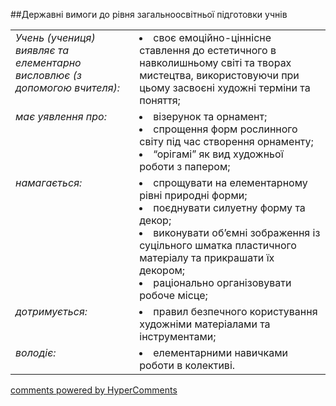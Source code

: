 <div id="hypercomments_widget" class="js-hypercomments-widget invisible"></div>

##Державні вимоги до рівня загальноосвітньої підготовки учнів

<table>
<tbody>
<tr>
<td style="vertical-align:top !important;">
<i>Учень (учениця) виявляє та елементарно висловлює (з допомогою вчителя):</i><br>
</td>
<td>
<li>своє емоційно-ціннісне ставлення до естетичного в навколишньому світі та творах мистецтва, використовуючи при цьому засвоєні художні терміни та поняття;</li>
</td>
</tr>
<tr>
<td style="vertical-align:top !important;">
<i>має уявлення про:</i><br>
</td>
<td>
<li>візерунок та орнамент;</li>
<li>спрощення форм рослинного світу під час створення орнаменту;</li>
<li>“орігамі” як вид художньої роботи з папером;</li>
</td>
</tr>
<tr>
<td style="vertical-align:top !important;">
<i>намагається:</i><br>
</td>
<td>
<li>спрощувати на елементарному рівні природні форми;</li>
<li>поєднувати силуетну форму та декор;</li>
<li>виконувати об’ємні зображення із суцільного шматка пластичного матеріалу та прикрашати їх декором;</li>
<li>раціонально організовувати робоче місце;</li>
</td>
</tr>
<tr>
<td style="vertical-align:top !important;">
<i>дотримується:</i><br>
</td>
<td>
<li>правил безпечного користування художніми матеріалами та інструментами;</li>
</td>
</tr>
<tr>
<td style="vertical-align:top !important;">
<i>володіє:</i><br>
</td>
<td>
<li>елементарними навичками роботи в колективі.</li>
</td>
</tr>
</tbody>
</table>

<div class="js-hypercomments-container">
    <a href="http://hypercomments.com" class="hc-link" title="comments widget">comments powered by HyperComments</a>
</div>